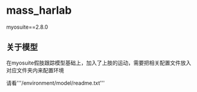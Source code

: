 # mass_harlab
 
myosuite==2.8.0

## 关于模型

在myosuite假肢跟踪模型基础上，加入了上肢的运动，需要把相关配置文件放入对应文件夹内来配置环境

请看'''/environment/model/readme.txt'''
